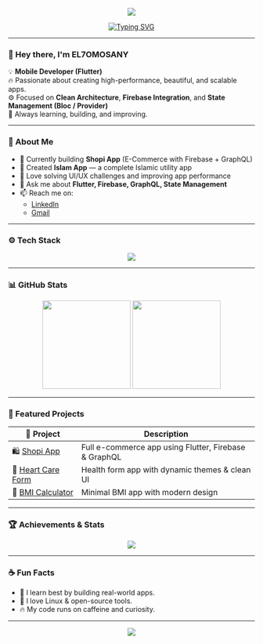 <!-- Header Banner -->
<p align="center">
  <img src="https://capsule-render.vercel.app/api?type=waving&color=gradient&height=200&section=header&text=EL7OMOSANY🚀&fontSize=50&fontAlignY=35&animation=twinkling&desc=Mobile%20Developer%20%7C%20Flutter%20Lover%20%7C%20Clean%20Architecture%20Advocate&descAlignY=55&descAlign=50" />
</p>

<!-- Animated Typing -->
<p align="center">
  <a href="https://github.com/EL7OMOSANY">
    <img src="https://readme-typing-svg.demolab.com?font=Fira+Code&weight=600&size=24&pause=1000&color=00C2FF&center=true&vCenter=true&width=550&lines=Flutter+Developer+💙;Mobile+App+Engineer+📱;Clean+Architecture+Advocate+🧩;Firebase+%26+GraphQL+Lover+🔥" alt="Typing SVG" />
  </a>
</p>

---

### 👋 Hey there, I'm **EL7OMOSANY**

💡 **Mobile Developer (Flutter)**  
🔥 Passionate about creating high-performance, beautiful, and scalable apps.  
⚙️ Focused on **Clean Architecture**, **Firebase Integration**, and **State Management (Bloc / Provider)**  
🎯 Always learning, building, and improving.

---

### 🧠 About Me
- 🚀 Currently building **Shopi App** (E-Commerce with Firebase + GraphQL)
- 💓 Created **Islam App** — a complete Islamic utility app
- 🧩 Love solving UI/UX challenges and improving app performance
- 💬 Ask me about **Flutter, Firebase, GraphQL, State Management**
- 📫 Reach me on:
  - [LinkedIn](https://linkedin.com/in/YOUR-LINK)
  - [Gmail](mailto:YOUR-MAIL@gmail.com)

---

### ⚙️ Tech Stack

<p align="center">
  <img src="https://skillicons.dev/icons?i=flutter,dart,firebase,graphql,git,github,linux,vscode" />
</p>

---

### 📊 GitHub Stats

<p align="center">
  <img src="https://github-readme-stats.vercel.app/api?username=EL7OMOSANY&show_icons=true&theme=tokyonight&hide_border=true" height="180em" />
  <img src="https://github-readme-stats.vercel.app/api/top-langs/?username=EL7OMOSANY&layout=compact&theme=tokyonight&hide_border=true" height="180em" />
</p>

---

### 🧩 Featured Projects

| 🚀 Project | Description |
|-------------|-------------|
| 🛍️ [Shopi App](https://github.com/EL7OMOSANY/shopi_app) | Full e-commerce app using Flutter, Firebase & GraphQL |
| 💓 [Heart Care Form](https://github.com/EL7OMOSANY/heart_form) | Health form app with dynamic themes & clean UI |
| 📱 [BMI Calculator](https://github.com/EL7OMOSANY/bmi_calculator) | Minimal BMI app with modern design |

---

### 🏆 Achievements & Stats
<p align="center">
  <img src="https://github-profile-trophy.vercel.app/?username=EL7OMOSANY&theme=tokyonight&no-frame=true&margin-w=15" />
</p>

---

### ☕ Fun Facts
- 🧠 I learn best by building real-world apps.
- 🐧 I love Linux & open-source tools.
- 🔥 My code runs on caffeine and curiosity.

---

<p align="center">
  <img src="https://capsule-render.vercel.app/api?type=waving&color=gradient&height=120&section=footer" />
</p>
